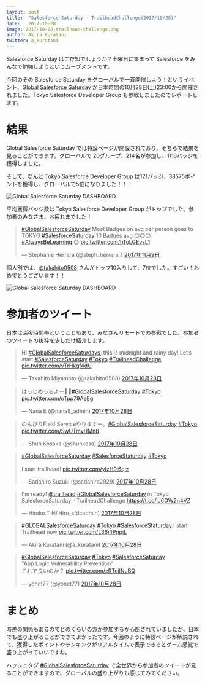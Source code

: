 ```yaml
---
layout: post
title:  "Salesforce Saturday - TrailheadChallenge(2017/10/28)"
date:   2017-10-28
image: 2017-10-28-trailhead-challenge.png
author: Akira Kuratani
twitter: a_kuratani
---
```


<p class="intro"><span class="dropcap">S</span>alesforce Saturday はご存知でしょうか？土曜日に集まって Salesforce をみんなで勉強しようというムーブメントです。</p>

今回のその Salesforce Saturday をグローバルで一斉開催しよう！というイベント、<a href="https://trailheadtracker-developer-edition.ap5.force.com/SalesforceSaturday">Global Salesforce Saturday</a> が日本時間の10月28日(土)23:00から開催されました。Tokyo Salesforce Developer Group も参戦しましたのでレポートします。

# 結果

Global Salesforce Saturday では特設ページが開設されており、そちらで結果を見ることができます。グローバルで 20グループ、214名が参加し、1116バッジを獲得しました。

そして、なんと Tokyo Salesforce Developer Group は121バッジ、38575ポイントを獲得し、グローバルで5位になりました！！！

<img src="{{ '/assets/img/posts/2017-10-28-dashboard.png' | prepend: site.baseurl }}" alt="Global Salesforce Saturday DASHBOARD" />

平均獲得バッジ数は Tokyo Salesforce Developer Group がトップでした。参加者のみなさま、お疲れまでした！

<blockquote class="twitter-tweet" data-lang="ja"><p lang="en" dir="ltr"><a href="https://twitter.com/hashtag/GlobalSalesforceSaturday?src=hash&amp;ref_src=twsrc%5Etfw">#GlobalSalesforceSaturday</a> Most Badges on avg per person goes to TOKYO <a href="https://twitter.com/hashtag/SalesforceSaturday?src=hash&amp;ref_src=twsrc%5Etfw">#SalesforceSaturday</a> 10 Badges avg 😊😊😊 <a href="https://twitter.com/hashtag/AlwaysBeLearning?src=hash&amp;ref_src=twsrc%5Etfw">#AlwaysBeLearning</a> 😊 <a href="https://t.co/hToLGEvsL1">pic.twitter.com/hToLGEvsL1</a></p>&mdash; Stephanie Herrera (@steph_herrera_) <a href="https://twitter.com/steph_herrera_/status/925914091360804865?ref_src=twsrc%5Etfw">2017年11月2日</a></blockquote>

個人別では、[@takahito0508](https://twitter.com/takahito0508/) さんがトップ10入りして、7位でした。すごい！おめでとうございます！！

<img src="{{ '/assets/img/posts/2017-10-28-leaderboard.png' | prepend: site.baseurl }}" alt="Global Salesforce Saturday DASHBOARD" />

# 参加者のツイート

日本は深夜時間帯ということもあり、みなさんリモートでの参戦でした。参加者のツイートの抜粋を少しだけ紹介します。

<blockquote class="twitter-tweet" data-lang="ja"><p lang="en" dir="ltr">Hi <a href="https://twitter.com/hashtag/GlobalSalesforceSaturdays?src=hash&amp;ref_src=twsrc%5Etfw">#GlobalSalesforceSaturdays</a>, this is midnight and rainy day! Let’s start <a href="https://twitter.com/hashtag/SalesforceSaturday?src=hash&amp;ref_src=twsrc%5Etfw">#SalesforceSaturday</a> <a href="https://twitter.com/hashtag/Tokyo?src=hash&amp;ref_src=twsrc%5Etfw">#Tokyo</a> <a href="https://twitter.com/hashtag/TrailheadChallenge?src=hash&amp;ref_src=twsrc%5Etfw">#TrailheadChallenge</a> <a href="https://t.co/vTrHkqf4dU">pic.twitter.com/vTrHkqf4dU</a></p>&mdash; Takahito Miyamoto (@takahito0508) <a href="https://twitter.com/takahito0508/status/924281479907045376?ref_src=twsrc%5Etfw">2017年10月28日</a></blockquote>

<blockquote class="twitter-tweet" data-lang="ja"><p lang="ja" dir="ltr">はっじめっるよー✊🏻<a href="https://twitter.com/hashtag/GlobalSalesforceSaturday?src=hash&amp;ref_src=twsrc%5Etfw">#GlobalSalesforceSaturday</a> <a href="https://twitter.com/hashtag/Tokyo?src=hash&amp;ref_src=twsrc%5Etfw">#Tokyo</a> <a href="https://t.co/oTpp79AeEg">pic.twitter.com/oTpp79AeEg</a></p>&mdash; Nana E (@nana8_admin) <a href="https://twitter.com/nana8_admin/status/924283913156960262?ref_src=twsrc%5Etfw">2017年10月28日</a></blockquote>

<blockquote class="twitter-tweet" data-lang="ja"><p lang="ja" dir="ltr">のんびりField Serviceやりますー。<a href="https://twitter.com/hashtag/GlobalSalesforceSaturday?src=hash&amp;ref_src=twsrc%5Etfw">#GlobalSalesforceSaturday</a> <a href="https://twitter.com/hashtag/Tokyo?src=hash&amp;ref_src=twsrc%5Etfw">#Tokyo</a> <a href="https://t.co/SwUTmvHMn8">pic.twitter.com/SwUTmvHMn8</a></p>&mdash; Shun Kosaka (@shunkosa) <a href="https://twitter.com/shunkosa/status/924277842652774400?ref_src=twsrc%5Etfw">2017年10月28日</a></blockquote>

<blockquote class="twitter-tweet" data-lang="ja"><p lang="en" dir="ltr"><a href="https://twitter.com/hashtag/GlobalSalesforceSaturday?src=hash&amp;ref_src=twsrc%5Etfw">#GlobalSalesforceSaturday</a> <a href="https://twitter.com/hashtag/SalesforceStaturday?src=hash&amp;ref_src=twsrc%5Etfw">#SalesforceStaturday</a> <a href="https://twitter.com/hashtag/Tokyo?src=hash&amp;ref_src=twsrc%5Etfw">#Tokyo</a><br><br>I start trailhead! <a href="https://t.co/yIzH9i6qiz">pic.twitter.com/yIzH9i6qiz</a></p>&mdash; Sadahiro Suzuki (@sadahiro2929) <a href="https://twitter.com/sadahiro2929/status/924284395430723584?ref_src=twsrc%5Etfw">2017年10月28日</a></blockquote>

<blockquote class="twitter-tweet" data-lang="ja"><p lang="en" dir="ltr">I&#39;m ready! <a href="https://twitter.com/trailhead?ref_src=twsrc%5Etfw">@trailhead</a> <a href="https://twitter.com/hashtag/GlobalSalesforceSaturday?src=hash&amp;ref_src=twsrc%5Etfw">#GlobalSalesforceSaturday</a> in Tokyo<br>SalesforceSaturday - TrailheadChallenge <a href="https://t.co/iJ6OW2n4VZ">https://t.co/iJ6OW2n4VZ</a></p>&mdash; Hiroko.T (@Hiro_sfdcadmin) <a href="https://twitter.com/Hiro_sfdcadmin/status/924270587148517377?ref_src=twsrc%5Etfw">2017年10月28日</a></blockquote>

<blockquote class="twitter-tweet" data-lang="ja"><p lang="en" dir="ltr"><a href="https://twitter.com/hashtag/GLOBALSalesforceSaturday?src=hash&amp;ref_src=twsrc%5Etfw">#GLOBALSalesforceSaturday</a> <a href="https://twitter.com/hashtag/Tokyo?src=hash&amp;ref_src=twsrc%5Etfw">#Tokyo</a> <a href="https://twitter.com/hashtag/SalesforceStaturday?src=hash&amp;ref_src=twsrc%5Etfw">#SalesforceStaturday</a> I start Trailhead now <a href="https://t.co/L36i4PnpiL">pic.twitter.com/L36i4PnpiL</a></p>&mdash; Akira Kuratani (@a_kuratani) <a href="https://twitter.com/a_kuratani/status/924288771247374338?ref_src=twsrc%5Etfw">2017年10月28日</a></blockquote>

<blockquote class="twitter-tweet" data-lang="ja"><p lang="ja" dir="ltr"><a href="https://twitter.com/hashtag/GlobalSalesforceSaturday?src=hash&amp;ref_src=twsrc%5Etfw">#GlobalSalesforceSaturday</a> <a href="https://twitter.com/hashtag/Tokyo?src=hash&amp;ref_src=twsrc%5Etfw">#Tokyo</a> <a href="https://twitter.com/hashtag/SalesforceSaturday?src=hash&amp;ref_src=twsrc%5Etfw">#SalesforceSaturday</a> <br>&quot;App Logic Vulnerability Prevention&quot;<br>これで良いのか？ <a href="https://t.co/zRTojlNuBQ">pic.twitter.com/zRTojlNuBQ</a></p>&mdash; yonet77 (@yonet77) <a href="https://twitter.com/yonet77/status/924316802896707586?ref_src=twsrc%5Etfw">2017年10月28日</a></blockquote>

# まとめ

時差の関係もあるのでどのくらいの方が参加するか心配されていましたが、日本でも盛り上がることができてよかったです。今回のように特設ページが解説されて、獲得したポイントやランキングがリアルタイムで表示できるとゲーム感覚で盛り上がっていいですね。

ハッシュタグ [#GlobalSalesforceSaturday](https://twitter.com/hashtag/GlobalSalesforceSaturday) で全世界から参加者のツイートが見ることができますので、グローバルの盛り上がりも感じてみてください。

<script async src="https://platform.twitter.com/widgets.js" charset="utf-8"></script>
